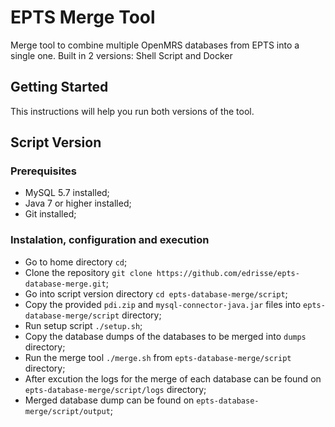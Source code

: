 # EPTS Merge Tool
Merge tool to combine multiple OpenMRS databases from EPTS into a single one. Built in 2 versions: Shell Script and Docker

## Getting Started
This instructions will help you run both versions of the tool.

## Script Version

### Prerequisites
* MySQL 5.7 installed;
* Java 7 or higher installed;
* Git installed;

### Instalation, configuration and execution
* Go to home directory `cd`;
* Clone the repository `git clone https://github.com/edrisse/epts-database-merge.git`;
* Go into script version directory `cd epts-database-merge/script`;
* Copy the provided `pdi.zip` and `mysql-connector-java.jar` files into `epts-database-merge/script` directory;
* Run setup script `./setup.sh`;
* Copy the database dumps of the databases to be merged into `dumps` directory;
* Run the merge tool `./merge.sh` from `epts-database-merge/script` directory;
* After excution the logs for the merge of each database can be found on `epts-database-merge/script/logs` directory;
* Merged database dump can be found on `epts-database-merge/script/output`;

